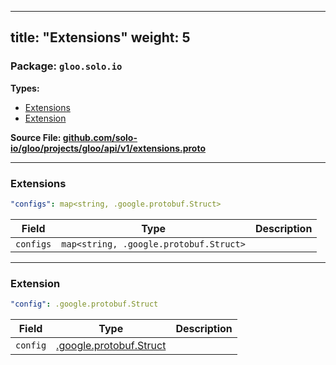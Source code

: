 
---
title: "Extensions"
weight: 5
---

<!-- Code generated by solo-kit. DO NOT EDIT. -->


### Package: `gloo.solo.io` 
**Types:**


- [Extensions](#extensions)
- [Extension](#extension)
  



**Source File: [github.com/solo-io/gloo/projects/gloo/api/v1/extensions.proto](https://github.com/solo-io/gloo/blob/main/projects/gloo/api/v1/extensions.proto)**





---
### Extensions



```yaml
"configs": map<string, .google.protobuf.Struct>

```

| Field | Type | Description |
| ----- | ---- | ----------- | 
| `configs` | `map<string, .google.protobuf.Struct>` |  |




---
### Extension



```yaml
"config": .google.protobuf.Struct

```

| Field | Type | Description |
| ----- | ---- | ----------- | 
| `config` | [.google.protobuf.Struct](https://developers.google.com/protocol-buffers/docs/reference/csharp/class/google/protobuf/well-known-types/struct) |  |





<!-- Start of HubSpot Embed Code -->
<script type="text/javascript" id="hs-script-loader" async defer src="//js.hs-scripts.com/5130874.js"></script>
<!-- End of HubSpot Embed Code -->
